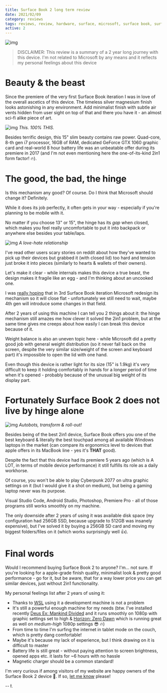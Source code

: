 ```yaml
---
title: Surface Book 2 long term review
date: 2021/02/09
category: reviews
tags: reviews, review, hardware, surface, microsoft, surface book, surface book 2, sb2, 2 in 1, 2in1, laptop, tablet
active: 2
---
```


![img](/static/sb2-top.jpg)

> DISCLAIMER: This review is a summary of a 2 year long journey with this device. I'm not related to Microsoft by any means and it reflects my personal feelings about this device

# Beauty & the beast

Since the premiere of the very first Surface Book iteration I was in love of the overall ascetics of this device. The timeless silver magnesium finish looks astonishing in any environment. Add minimalist finish with subtle air vents hidden from user sight on top of that and there you have it - an almost sci-fi alike piece of art.

![img](/static/surface-book-hinge.gif)
*This. 100% THIS.*

Besides terrific design, this 15" slim beauty contains raw power. Quad-core, 8-th gen i7 processor, 16GB of RAM, dedicated GeForce GTX 1060 graphic card and real-world 8 hour battery life was an unbeatable offer during its premiere in 2017 (and I'm not even mentioning here the one-of-its-kind 2in1 form factor! 🔥).

# The good, the bad, the hinge

Is this mechanism any good? Of course. Do I think that Microsoft should change it? Definitely.

While it does its job perfectly, it often gets in your way - especially if you're planning to be mobile with it.

No matter if you choose 13" or 15", the hinge has its *gap* when closed, which makes you feel really uncomfortable to put it into backpack or anywhere else besides your table/laps.

![img](/static/sb2-hinge-gap.jpg)
*A love-hate relationship*

I've read other users scary stories on reddit about how they've wanted to pick up their devices but grabbed it (with closed lid) too hard and tension just broke it into pieces (similarly to hearts & wallets of their owners).

Let's make it clear - while internals makes this device a true beast, the design makes it fragile like an egg - and I'm thinking about an uncooked one.

I was [really hoping](/notes/why-i-wont-buy-surface-book-3/) that in 3rd Surface Book iteration Microsoft redesign its mechanism so it will close flat - unfortunately we still need to wait, maybe 4th gen will introduce some changes in that field.

After 2 years of using this machine I can tell you 2 things about it: the hinge mechanism still amazes me how clever it solved the 2in1 problem, but at the same time gives me creeps about how easily I can break this device because of it.

Weight balance is also an uneven topic here - while Microsoft did a pretty good job with general weight distribution (so it never fall back on the screen, despite the very similar size/weight of the screen and keyboard part) it's impossible to open the lid with one hand.

Even though this device is rather light for its size (15" is 1.9kg) it's very difficult to keep it holding comfortably in hands for a longer period of time when it's opened - probably because of the unusual big weight of its display part.

# Fortunately Surface Book 2 does not live by hinge alone

![img](/static/sb2-detached.jpg)
*Autobots, transform & roll-out!*

Besides being of the best 2in1 device, Surface Book offers you one of the best keyboard & literally the best touchpad among all available Windows laptops in the market (can compare its ergonomics level to devices that apple offers in its MacBook line - yes it's **THAT** good).

Despite the fact that this device had its premiere 5 years ago (which is A LOT, in terms of mobile device performance) it still fulfills its role as a daily workhorse.

Of course, you won't be able to play Cyberpunk 2077 on ultra graphic settings on it (but I would give it a shot on medium), but being a gaming laptop never was its purpose.

Visual Studio Code, Android Studio, Photoshop, Premiere Pro - all of those programs still works smoothly on my machine.

The only downside after 2 years of using it was available disk space (my configuration had 256GB SSD, because upgrade to 512GB was insanely expensive), but I've solved it by buying a 256GB SD card and moving my biggest folders/files on it (which works surprisingly well 👍).

# Final words

Would I recommend buying Surface Book 2 to anyone? I'm... not sure. If you're looking for a apple-grade finish quality, minimalist look & pretty good performance - go for it, but be aware, that for a way lower price you can get similar devices, just without 2in1 functionality.

My personal feelings list after 2 years of using it:

- Thanks to [WSL](https://docs.microsoft.com/en-us/windows/wsl/install-win10) using it a development machine is not a problem
- It's still a powerful enough machine for my needs (btw. I've installed recently [Deus Ex: Mankind Divided](https://en.wikipedia.org/wiki/Deus_Ex:_Mankind_Divided) and it runs smoothly on 1080p with graphic settings set to high & [Horizon: Zero Dawn](https://www.guerrilla-games.com/play/horizon) which is running great as well on *medium-high* 1080p settings 😎 🔥)
- From time to time I'm surfing the internet in tablet mode on the couch, which is pretty dang comfortable!
- Maybe it's because my lack of experience, but I think drawing on it is difficult to master
- Battery life is still great - without paying attention to screen brightness, opened apps etc. it lasts for ~6 hours with no hassle
- Magnetic charger should be a common standard!

I'm very curious if among visitors of my website are happy owners of the Surface Book 2 device 🤔. If so, [let me know](https://twitter.com/lukaszkups) please!

-- ł.

